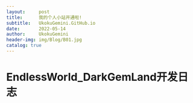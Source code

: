 ```yaml
---
layout:     post
title:      我的个人小站开通啦!
subtitle:   UkokuGemini.GitHub.io
date:       2022-05-14
author:     UkokuGemini
header-img: img/Blog/B01.jpg
catalog: true
---
```


# EndlessWorld_DarkGemLand开发日志
